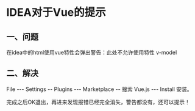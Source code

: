# IDEA对于Vue的提示

## 一、问题

在idea中的html使用vue特性会弹出警告：此处不允许使用特性 v-model 

## 二、解决

File --- Settings -- Plugins --- Marketplace -- 搜索 Vue.js --- Install 安装。

 完成之后OK退出，再进来发现报错已经完全消失，警告都没有，还可以提示！